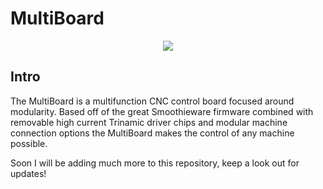 # MultiBoard

<p align="center">
  <img src="https://github.com/GorillaMachines/MultiBoard/blob/master/Images/Controlboard.png?raw=true">
  </p>

## Intro
The MultiBoard is a multifunction CNC control board focused around modularity. Based off of the great Smoothieware firmware combined with
removable high current Trinamic driver chips and modular machine connection options the MultiBoard makes the control of any machine possible. 

Soon I will be adding much more to this repository, keep a look out for updates! 
